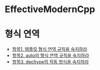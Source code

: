 # EffectiveModernCpp

# 형식 연역
- [항목1. 템플릿 형식 연역 규칙을 숙지하라](/Chapter1/Item1.md)
- [항목2. auto의 형식 연역 규칙을 숙지하라](/Chapter1/Item2.md)
- [항목3. decltype의 작동 방식을 숙지하라](/Chapter1/Item3.md)